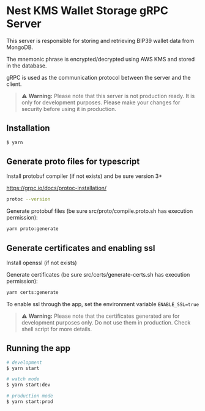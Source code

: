 # Nest KMS Wallet Storage gRPC Server

This server is responsible for storing and retrieving BIP39 wallet data from MongoDB.

The mnemonic phrase is encrypted/decrypted using AWS KMS and stored in the database.

gRPC is used as the communication protocol between the server and the client.

> ⚠️ **Warning:** Please note that this server is not production ready. It is only for development purposes. Please make your changes for security before using it in production.

## Installation

```bash
$ yarn
```

## Generate proto files for typescript

Install protobuf compiler (if not exists) and be sure version 3+

https://grpc.io/docs/protoc-installation/

```bash
protoc --version
```

Generate protobuf files (be sure src/proto/compile.proto.sh has execution permission):

```bash
yarn proto:generate
```

## Generate certificates and enabling ssl

Install openssl (if not exists)

Generate certificates (be sure src/certs/generate-certs.sh has execution permission):

```bash
yarn certs:generate
```

To enable ssl through the app, set the environment variable `ENABLE_SSL=true`

> ⚠️ **Warning:** Please note that the certificates generated are for development purposes only. Do not use them in production. Check shell script for more details.

## Running the app

```bash
# development
$ yarn start

# watch mode
$ yarn start:dev

# production mode
$ yarn start:prod
```
